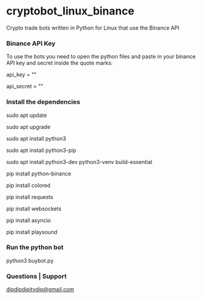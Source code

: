 # cryptobot_linux_binance
Crypto trade bots written in Python for Linux that use the Binance API 

### Binance API Key ###

To use the bots you need to open the python files and 
paste in your binance API key and secret inside the quote marks:

api_key = ""

api_secret = ""

### Install the dependencies ###

sudo apt update

sudo apt upgrade

sudo apt install python3

sudo apt install python3-pip

sudo apt install python3-dev python3-venv build-essential

pip install python-binance

pip install colored

pip install requests

pip install websockets

pip install asyncio

pip install playsound 


### Run the python bot ###

python3 buybot.py

### Questions | Support ###

dipdipdipitydip@gmail.com
